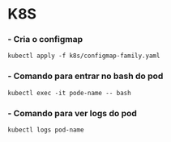 # K8S
### -  Cria o configmap
    kubectl apply -f k8s/configmap-family.yaml

### - Comando para entrar no bash do pod
    kubectl exec -it pode-name -- bash

### - Comando para ver logs do pod 
    kubectl logs pod-name